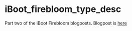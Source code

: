 # iBoot_firebloom_type_desc

Part two of the iBoot Firebloom blogposts. Blogpost is [here](https://saaramar.github.io/iBoot_firebloom_type_desc)